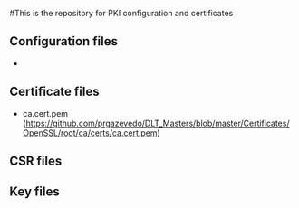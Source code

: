 #This is the repository for PKI configuration and certificates
## Configuration files
-  
## Certificate files
- ca.cert.pem (https://github.com/prgazevedo/DLT_Masters/blob/master/Certificates/OpenSSL/root/ca/certs/ca.cert.pem)
## CSR files

## Key files
